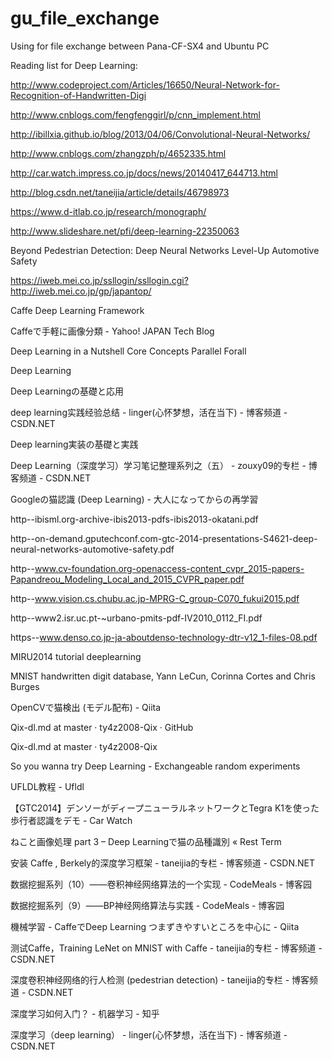 # gu_file_exchange
Using for file exchange between Pana-CF-SX4 and Ubuntu PC

Reading list for Deep Learning:

http://www.codeproject.com/Articles/16650/Neural-Network-for-Recognition-of-Handwritten-Digi

http://www.cnblogs.com/fengfenggirl/p/cnn_implement.html

http://ibillxia.github.io/blog/2013/04/06/Convolutional-Neural-Networks/

http://www.cnblogs.com/zhangzph/p/4652335.html

http://car.watch.impress.co.jp/docs/news/20140417_644713.html

http://blog.csdn.net/taneijia/article/details/46798973

https://www.d-itlab.co.jp/research/monograph/

http://www.slideshare.net/pfi/deep-learning-22350063


Beyond Pedestrian Detection: Deep Neural Networks Level-Up Automotive Safety

https://iweb.mei.co.jp/ssllogin/ssllogin.cgi?http://iweb.mei.co.jp/gp/japantop/

Caffe Deep Learning Framework 

Caffeで手軽に画像分類 - Yahoo! JAPAN Tech Blog 

Deep Learning in a Nutshell Core Concepts Parallel Forall 

Deep Learning 

Deep Learningの基礎と応用 

deep learning实践经验总结 - linger(心怀梦想，活在当下) - 博客频道 - CSDN.NET 

Deep learning実装の基礎と実践 

Deep Learning（深度学习）学习笔记整理系列之（五） - zouxy09的专栏 - 博客频道 - CSDN.NET 

Googleの猫認識 (Deep Learning) - 大人になってからの再学習 

http--ibisml.org-archive-ibis2013-pdfs-ibis2013-okatani.pdf 

http--on-demand.gputechconf.com-gtc-2014-presentations-S4621-deep-neural-networks-automotive-safety.pdf 

http--www.cv-foundation.org-openaccess-content_cvpr_2015-papers-Papandreou_Modeling_Local_and_2015_CVPR_paper.pdf 

http--www.vision.cs.chubu.ac.jp-MPRG-C_group-C070_fukui2015.pdf 

http--www2.isr.uc.pt-~urbano-pmits-pdf-IV2010_0112_FI.pdf 

https--www.denso.co.jp-ja-aboutdenso-technology-dtr-v12_1-files-08.pdf 

MIRU2014 tutorial deeplearning 

MNIST handwritten digit database, Yann LeCun, Corinna Cortes and Chris Burges 

OpenCVで猫検出 (モデル配布) - Qiita 

Qix-dl.md at master · ty4z2008-Qix · GitHub 

Qix-dl.md at master · ty4z2008-Qix 

So you wanna try Deep Learning - Exchangeable random experiments 

UFLDL教程 - Ufldl 

【GTC2014】デンソーがディープニューラルネットワークとTegra K1を使った歩行者認識をデモ - Car Watch 

ねこと画像処理 part 3 – Deep Learningで猫の品種識別 « Rest Term 

安装 Caffe , Berkely的深度学习框架 - taneijia的专栏 - 博客频道 - CSDN.NET 

数据挖掘系列（10）——卷积神经网络算法的一个实现 - CodeMeals - 博客园 

数据挖掘系列（9）——BP神经网络算法与实践 - CodeMeals - 博客园 

機械学習 - CaffeでDeep Learning つまずきやすいところを中心に - Qiita 

测试Caffe，Training LeNet on MNIST with Caffe - taneijia的专栏 - 博客频道 - CSDN.NET 

深度卷积神经网络的行人检测 (pedestrian detection) - taneijia的专栏 - 博客频道 - CSDN.NET 

深度学习如何入门？ - 机器学习 - 知乎 

深度学习（deep learning） - linger(心怀梦想，活在当下) - 博客频道 - CSDN.NET 

